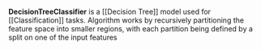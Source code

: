 **DecisionTreeClassifier** is a [[Decision Tree]] model used for [[Classification]] tasks. Algorithm works by recursively partitioning the feature space into smaller regions, with each partition being defined by a split on one of the input features
